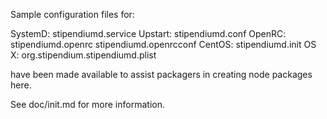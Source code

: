 Sample configuration files for:

SystemD: stipendiumd.service
Upstart: stipendiumd.conf
OpenRC:  stipendiumd.openrc
         stipendiumd.openrcconf
CentOS:  stipendiumd.init
OS X:    org.stipendium.stipendiumd.plist

have been made available to assist packagers in creating node packages here.

See doc/init.md for more information.
